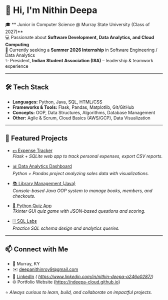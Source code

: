 # 👋 Hi, I'm Nithin Deepa  

🎓 ** Junior in Computer Science @ Murray State University (Class of 2027)**  
💻 Passionate about **Software Development, Data Analytics, and Cloud Computing**  
🌱 Currently seeking a **Summer 2026 Internship** in Software Engineering / Data Analytics  
✨ President, **Indian Student Association (ISA)** – leadership & teamwork experience  

---

## 🛠 Tech Stack  
- **Languages:** Python, Java, SQL, HTML/CSS  
- **Frameworks & Tools:** Flask, Pandas, Matplotlib, Git/GitHub  
- **Concepts:** OOP, Data Structures, Algorithms, Database Management  
- **Other:** Agile & Scrum, Cloud Basics (AWS/GCP), Data Visualization  

---

## 🚀 Featured Projects  

- [💵 Expense Tracker](https://github.com/ndeepa-cloud/expense-tracker)  
  *Flask + SQLite web app to track personal expenses, export CSV reports.*  

- [📊 Data Analytics Dashboard](https://github.com/ndeepa-cloud/data-analytics-dashboard)  
  *Python + Pandas project analyzing sales data with visualizations.*  

- [📚 Library Management (Java)](https://github.com/ndeepa-cloud/library-management-java)  
  *Console-based Java OOP system to manage books, members, and checkouts.*  

- [🐍 Python Quiz App](https://github.com/ndeepa-cloud/python-quiz-app)  
  *Tkinter GUI quiz game with JSON-based questions and scoring.*  

- [🗄️ SQL Labs](https://github.com/ndeepa-cloud/sql-labs)  
  *Practice SQL schema design and analytics queries.*  

---

## 📫 Connect with Me 
- 📍 Murray, KY  
- ✉️ [deepanithinroy9@gmail.com](mailto:deepanithinroy9@gmail.com)  
- 💼 [LinkedIn](https://www.linkedin.com/) *( https://www.linkedin.com/in/nithin-deepa-a246a0287/)*  
- 🌐 Portfolio Website (https://ndeepa-cloud.github.io) 



⭐️ *Always curious to learn, build, and collaborate on impactful projects.*  
